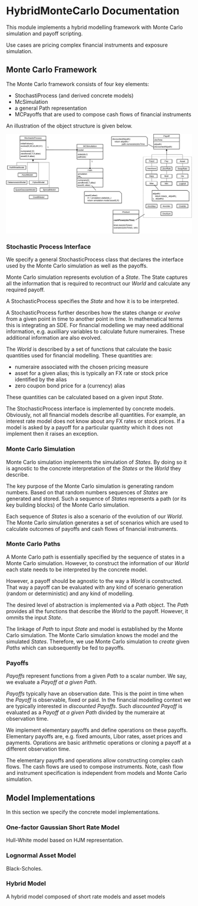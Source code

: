 # HybridMonteCarlo Documentation

This module implements a hybrid modelling framework with Monte Carlo simulation and payoff scripting.

Use cases are pricing complex financial instruments and exposure simulation.

## Monte Carlo Framework

The Monte Carlo framework consists of four key elements:

  - StochastiProcess (and derived concrete models)
  - McSimulation
  - a general Path representation
  - MCPayoffs that are used to compose cash flows of financial instruments

  An illustration of the object structure is given below.

  <img src="./Framework.png" width="800">
  
### Stochastic Process Interface

We specify a general StochasticProcess class that declares the interface used by the Monte Carlo simulation as well as the payoffs.

Monte Carlo simulation represents evolution of a *State*. The State captures all the information that is required to recontruct our *World* and calculate any required payoff. 

A StochasticProcess specifies the *State* and how it is to be interpreted.

A StochasticProcess further describes how the states change or *evolve* from a given point in time to another point in time. In mathematical terms this is integrating an SDE. For financial modelling we may need additional information, e.g. auxilliary variables to calculate future numeraires. These additional information are also evolved.

The *World* is described by a set of functions that calculate the basic quantities used for financial modelling. These quantities are:

  - numeraire associated with the chosen pricing measure
  - asset for a given alias; this is typically an FX rate or stock price identified by the alias
  - zero coupon bond price for a (currency) alias

These quantities can be calculated based on a given input *State*.
  
The StochasticProcess interface is implemented by concrete models. Obviously, not all financial models describe all quantities. For example, an interest rate model does not know about any FX rates or stock prices. If a model is asked by a payoff for a particular quantity which it does not implement then it raises an exception.

### Monte Carlo Simulation

Monte Carlo simulation implements the simulation of *States*. By doing so it is agnostic to the concrete interpretation of the *States* or the *World* they describe.

The key purpose of the Monte Carlo simulation is generating random numbers. Based on that random numbers sequences of *States* are generated and stored. Such a sequence of *States* represents a path (or its key building blocks) of the Monte Carlo simulation.

Each sequence of *States* is also a scenario of the evolution of our *World*. The Monte Carlo simulation generates a set of scenarios which are used to calculate outcomes of payoffs and cash flows of financial instruments.

### Monte Carlo Paths

A Monte Carlo path is essentially specified by the sequence of states in a Monte Carlo simulation. However, to construct the information of our *World* each state needs to be interpreted by the concrete model.

However, a payoff should be agnostic to the way a *World* is constructed. That way a payoff can be evaluated with any kind of scenario generation (random or deterministic) and any kind of modelling.

The desired level of abstraction is implemented via a *Path* object. The *Path* provides all the functions that describe the *World* to the payoff. However, it ommits the input *State*. 

The linkage of *Path* to input *State* and model is established by the Monte Carlo simulation. The Monte Carlo simulation knows the model and the simulated *States*. Therefore, we use Monte Carlo simulation to *create* given *Paths* which can subsequently be fed to payoffs.

### Payoffs

*Payoffs* represent functions from a given *Path* to a scalar number. We say, we evaluate a *Payoff at a given Path*.

*Payoffs* typically have an observation date. This is the point in time when the *Payoff* is observable, fixed or paid. In the financial modelling context we are typically interested in *discounted Payoffs*. Such *discounted Payoff* is evaluated as a *Payoff at a given Path* divided by the numeraire at observation time.

We implement elementary payoffs and define operations on these payoffs. Elementary payoffs are, e.g. fixed amounts, Libor rates, asset prices and payments. Oprations are basic arithmetic operations or cloning a payoff at a different observation time.

The elementary payoffs and operations allow constructing complex cash flows. The cash flows are used to compose instruments. Note, cash flow and instrument specification is independent from models and Monte Carlo simulation.

## Model Implementations

In this section we specify the concrete model implementations.

### One-factor Gaussian Short Rate Model

Hull-White model based on HJM representation.

### Lognormal Asset Model

Black-Scholes.

### Hybrid Model

A hybrid model composed of short rate models and asset models










